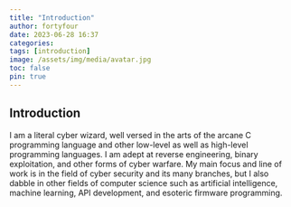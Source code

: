 ```yaml
---
title: "Introduction"
author: fortyfour
date: 2023-06-28 16:37
categories:
tags: [introduction]
image: /assets/img/media/avatar.jpg
toc: false
pin: true
---
```


## Introduction

I am a literal cyber wizard, well versed in the arts of the arcane C programming language and other low-level as well as high-level programming languages. I am adept at reverse engineering, binary exploitation, and other forms of cyber warfare. My main focus and line of work is in the field of cyber security and its many branches, but I also dabble in other fields of computer science such as artificial intelligence, machine learning, API development, and esoteric firmware programming.